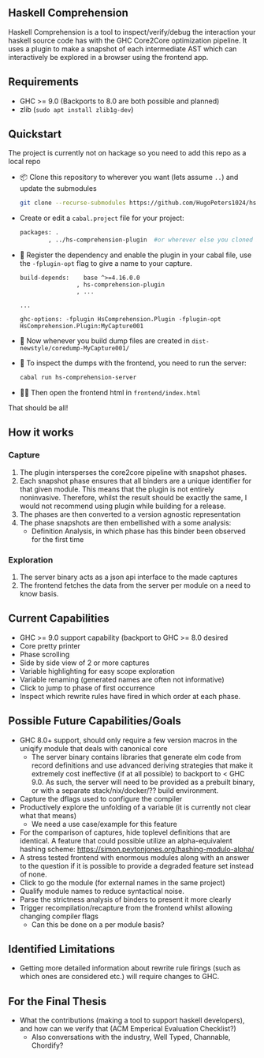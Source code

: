 ## Haskell Comprehension

Haskell Comprehension is a tool to inspect/verify/debug the interaction your haskell source code has with the GHC Core2Core optimization pipeline. It uses a plugin to make a snapshot of each intermediate AST which can interactively be explored in a browser using the frontend app.

## Requirements

* GHC >= 9.0 (Backports to 8.0 are both possible and planned)
* zlib (`sudo apt install zlib1g-dev`)

## Quickstart

The project is currently not on hackage so you need to add this repo as a local repo

- :package: Clone this repository to wherever you want (lets assume `..`) and update the submodules
  ```sh
  git clone --recurse-submodules https://github.com/HugoPeters1024/hs-comprehension 
  ```
- Create or edit a `cabal.project` file for your project: 
    ```sh
    packages: .
            , ../hs-comprehension-plugin  #or wherever else you cloned it
    ```
- :electric_plug: Register the dependency and enable the plugin in your cabal file, use the `-fplugin-opt` flag to give a name to your capture.
    ```cabal
    build-depends:    base ^>=4.16.0.0
                    , hs-comprehension-plugin
                    , ...

    ...

    ghc-options: -fplugin HsComprehension.Plugin -fplugin-opt HsComprehension.Plugin:MyCapture001
    ```

- :floppy_disk: Now whenever you build dump files are created in `dist-newstyle/coredump-MyCapture001/`


- :door: To inspect the dumps with the frontend, you need to run the server:
    ```sh
    cabal run hs-comprehension-server
    ```

- :female_detective: Then open the frontend html in `frontend/index.html`

That should be all!

## How it works

### Capture
1. The plugin intersperses the core2core pipeline with snapshot phases.
2. Each snapshot phase ensures that all binders are a unique identifier for that given module. This means that the plugin is not entirely noninvasive. Therefore, whilst the result should be exactly the same, I would not recommend using plugin while building for a release.
3. The phases are then converted to a version agnostic representation
3. The phase snapshots are then embellished with a some analysis:
    - Definition Analysis, in which phase has this binder been observed for the first time

### Exploration
1. The server binary acts as a json api interface to the made captures
2. The frontend fetches the data from the server per module on a need to know basis.

## Current Capabilities

- GHC >= 9.0 support capability (backport to GHC >= 8.0 desired
- Core pretty printer
- Phase scrolling
- Side by side view of 2 or more captures
- Variable highlighting for easy scope exploration
- Variable renaming (generated names are often not informative)
- Click to jump to phase of first occurrence
- Inspect which rewrite rules have fired in which order at each phase.


## Possible Future Capabilities/Goals

- GHC 8.0+ support, should only require a few version macros in the uniqify module that deals with canonical core 
    - The server binary contains libraries that generate elm code from record definitions and use advanced deriving strategies that make it extremely cost ineffective (if at all possible) to backport to < GHC 9.0. As such, the server will need to be provided as a prebuilt binary, or with a separate stack/nix/docker/?? build environment.
- Capture the dflags used to configure the compiler
- Productively explore the unfolding of a variable (it is currently not clear what that means)
    - We need a use case/example for this feature
- For the comparison of captures, hide toplevel definitions that are identical. A feature that could possible utilize an alpha-equivalent hashing scheme: https://simon.peytonjones.org/hashing-modulo-alpha/
- A stress tested frontend with enormous modules along with an answer to the question if it is possible to provide a degraded feature set instead of none.
- Click to go the module (for external names in the same project)
- Qualify module names to reduce syntactical noise. 
- Parse the strictness analysis of binders to present it more clearly
- Trigger recompilation/recapture from the frontend whilst allowing changing compiler flags
    - Can this be done on a per module basis?

## Identified Limitations

- Getting more detailed information about rewrite rule firings (such as which ones are considered etc.) will require changes to GHC.


## For the Final Thesis

- What the contributions (making a tool to support haskell developers), and how can we verify that (ACM Emperical Evaluation Checklist?)
    - Also conversations with the industry, Well Typed, Channable, Chordify?






